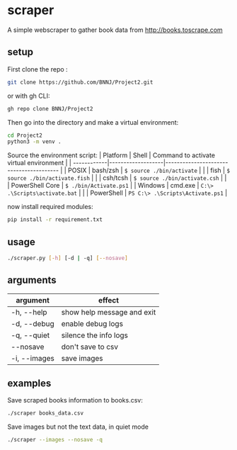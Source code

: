# scraper

A simple webscraper to gather book data from http://books.toscrape.com

## setup

First clone the repo :
```bash
git clone https://github.com/BNNJ/Project2.git
```
or with gh CLI:
```bash
gh repo clone BNNJ/Project2
```

Then go into the directory and make a virtual environment:
```bash
cd Project2
python3 -m venv .
```

Source the environment script:
| Platform    | Shell             | Command to activate virtual environment |
| ------------|-------------------|---------------------------------------- |
| POSIX       | bash/zsh          | `$ source ./bin/activate`               |
|             | fish              | `$ source ./bin/activate.fish`          |
|             | csh/tcsh          | `$ source ./bin/activate.csh`           |
|             | PowerShell Core   | `$ ./bin/Activate.ps1`                  |
| Windows     | cmd.exe           | `C:\> .\Scripts\activate.bat`           |
|             | PowerShell        | `PS C:\> .\Scripts\Activate.ps1`        |

now install required modules:
```bash
pip install -r requirement.txt
```

## usage

```bash 
./scraper.py [-h] [-d | -q] [--nosave]
```

## arguments

argument       | effect
---------------|-------
-h, --help     | show help message and exit
-d, --debug    | enable debug logs
-q, --quiet    | silence the info logs
--nosave       | don't save to csv
-i, --images   | save images

## examples

Save scraped books information to books.csv:
```bash
./scraper books_data.csv
```

Save images but not the text data, in quiet mode
```bash
./scraper --images --nosave -q
```